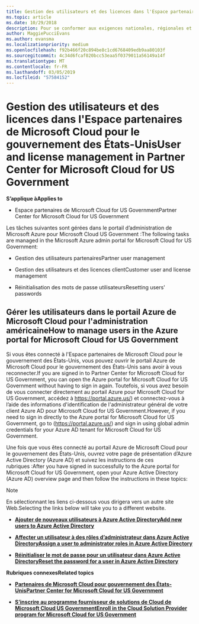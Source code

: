 ```yaml
---
title: Gestion des utilisateurs et des licences dans l'Espace partenaires de Microsoft Cloud pour le gouvernement des États-Unis | Espace partenaires de Microsoft Cloud pour le gouvernement des États-Unis
ms.topic: article
ms.date: 10/29/2018
description: Pour se conformer aux exigences nationales, régionales et sectorielles qui régissent la collecte et l’utilisation des données personnelles, les fonctionnalités de gestion des utilisateurs ne sont pas disponibles dans l'Espace partenaires de Microsoft Cloud pour le gouvernement des États-Unis. Ajoutez et gérez plutôt les utilisateurs dans le portail Azure de Microsoft Cloud pour le gouvernement des États-Unis.
author: MaggiePucciEvans
ms.author: evansma
ms.localizationpriority: medium
ms.openlocfilehash: f92b466f20c894be8c1cd6768409edb9aa80103f
ms.sourcegitcommit: 4c34d6fcaf020bcc53eaa5f0379011a56149a14f
ms.translationtype: MT
ms.contentlocale: fr-FR
ms.lasthandoff: 03/05/2019
ms.locfileid: "57584152"
---
```

# <a name="user-and-license-management-in-partner-center-for-microsoft-cloud-for-us-government"></a><span data-ttu-id="30fed-104">Gestion des utilisateurs et des licences dans l'Espace partenaires de Microsoft Cloud pour le gouvernement des États-Unis</span><span class="sxs-lookup"><span data-stu-id="30fed-104">User and license management in Partner Center for Microsoft Cloud for US Government</span></span>

<span data-ttu-id="30fed-105">**S’applique à**</span><span class="sxs-lookup"><span data-stu-id="30fed-105">**Applies to**</span></span>

-  <span data-ttu-id="30fed-106">Espace partenaires de Microsoft Cloud for US Government</span><span class="sxs-lookup"><span data-stu-id="30fed-106">Partner Center for Microsoft Cloud for US Government</span></span>

<span data-ttu-id="30fed-107">Les tâches suivantes sont gérées dans le portail d’administration de Microsoft Azure pour Microsoft Cloud US Government :</span><span class="sxs-lookup"><span data-stu-id="30fed-107">The following tasks are managed in the Microsoft Azure admin portal for Microsoft Cloud for US Government:</span></span>

- <span data-ttu-id="30fed-108">Gestion des utilisateurs partenaires</span><span class="sxs-lookup"><span data-stu-id="30fed-108">Partner user management</span></span>

- <span data-ttu-id="30fed-109">Gestion des utilisateurs et des licences client</span><span class="sxs-lookup"><span data-stu-id="30fed-109">Customer user and license management</span></span>

- <span data-ttu-id="30fed-110">Réinitialisation des mots de passe utilisateurs</span><span class="sxs-lookup"><span data-stu-id="30fed-110">Resetting users' passwords</span></span>


## <a name="how-to-manage-users-in-the-azure-portal-for-microsoft-cloud-for-us-government"></a><span data-ttu-id="30fed-111">Gérer les utilisateurs dans le portail Azure de Microsoft Cloud pour l'administration américaine</span><span class="sxs-lookup"><span data-stu-id="30fed-111">How to manage users in the Azure portal for Microsoft Cloud for US Government</span></span>

<span data-ttu-id="30fed-112">Si vous êtes connecté à l'Espace partenaires de Microsoft Cloud pour le gouvernement des États-Unis, vous pouvez ouvrir le portail Azure de Microsoft Cloud pour le gouvernement des États-Unis sans avoir à vous reconnecter.</span><span class="sxs-lookup"><span data-stu-id="30fed-112">If you are signed in to Partner Center for Microsoft Cloud for US Government, you can open the Azure portal for Microsoft Cloud for US Government without having to sign in again.</span></span> <span data-ttu-id="30fed-113">Toutefois, si vous avez besoin de vous connecter directement au portail Azure pour Microsoft Cloud for US Government, accédez à https://portal.azure.us/) et connectez-vous à l’aide des informations d'identification de l'administrateur général de votre client Azure AD pour Microsoft Cloud for US Government.</span><span class="sxs-lookup"><span data-stu-id="30fed-113">However, if you need to sign in directly to the Azure portal for Microsoft Cloud for US Government, go to (https://portal.azure.us/) and sign in using global admin credentials for your Azure AD tenant for Microsoft Cloud for US Government.</span></span>

<span data-ttu-id="30fed-114">Une fois que vous êtes connecté au portail Azure de Microsoft Cloud pour le gouvernement des États-Unis, ouvrez votre page de présentation d’Azure Active Directory (Azure AD) et suivez les instructions de ces rubriques :</span><span class="sxs-lookup"><span data-stu-id="30fed-114">After you have signed in successfully to the Azure portal for Microsoft Cloud for US Government, open your Azure Active Directory (Azure AD) overview page and then follow the instructions in these topics:</span></span>

> [!NOTE]  
> <span data-ttu-id="30fed-115">En sélectionnant les liens ci-dessous vous dirigera vers un autre site Web.</span><span class="sxs-lookup"><span data-stu-id="30fed-115">Selecting the links below will take you to a different website.</span></span> 

-  [<span data-ttu-id="30fed-116">**Ajouter de nouveaux utilisateurs à Azure Active Directory**</span><span class="sxs-lookup"><span data-stu-id="30fed-116">**Add new users to Azure Active Directory**</span></span>](https://docs.microsoft.com/azure/active-directory/active-directory-users-create-azure-portal)

-  [<span data-ttu-id="30fed-117">**Affecter un utilisateur à des rôles d’administrateur dans Azure Active Directory**</span><span class="sxs-lookup"><span data-stu-id="30fed-117">**Assign a user to administrator roles in Azure Active Directory**</span></span>](https://docs.microsoft.com/azure/active-directory/active-directory-users-assign-role-azure-portal)

-  [<span data-ttu-id="30fed-118">**Réinitialiser le mot de passe pour un utilisateur dans Azure Active Directory**</span><span class="sxs-lookup"><span data-stu-id="30fed-118">**Reset the password for a user in Azure Active Directory**</span></span>](https://docs.microsoft.com/azure/active-directory/active-directory-users-reset-password-azure-portal)

<span data-ttu-id="30fed-119">**Rubriques connexes**</span><span class="sxs-lookup"><span data-stu-id="30fed-119">**Related topics**</span></span>

-  [<span data-ttu-id="30fed-120">**Partenaires de Microsoft Cloud pour gouvernement des États-Unis**</span><span class="sxs-lookup"><span data-stu-id="30fed-120">**Partner Center for Microsoft Cloud for US Government**</span></span>](partner-center-for-microsoft-us-govt-cloud.md)

-  [<span data-ttu-id="30fed-121">**S’inscrire au programme fournisseur de solutions de Cloud de Microsoft Cloud US Government**</span><span class="sxs-lookup"><span data-stu-id="30fed-121">**Enroll in the Cloud Solution Provider program for Microsoft Cloud for US Government**</span></span>](enroll-in-csp-for-microsoft-us-govt-cloud.md)

